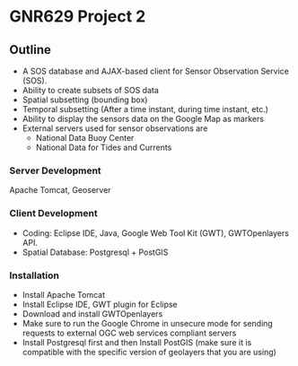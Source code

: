 # GNR629 Project 2

## Outline
* A SOS database and AJAX-based client for Sensor Observation Service (SOS).
* Ability to create subsets of SOS data
* Spatial subsetting (bounding box) 
* Temporal subsetting (After a time instant, during time instant, etc.)
* Ability to display the sensors data on the Google Map as markers
* External servers used for sensor observations are
	* National Data Buoy Center
	* National Data for Tides and Currents

### Server Development
Apache Tomcat, Geoserver

### Client Development
* Coding: Eclipse IDE, Java, Google Web Tool Kit (GWT), GWTOpenlayers API.
* Spatial Database: Postgresql + PostGIS

### Installation
* Install Apache Tomcat
* Install Eclipse IDE, GWT plugin for Eclipse
* Download and install GWTOpenlayers
* Make sure to run the Google Chrome in unsecure mode for sending requests to external OGC web services compliant servers
* Install Postgresql first and then Install PostGIS (make sure it is compatible with the specific version of geolayers that you are using)

